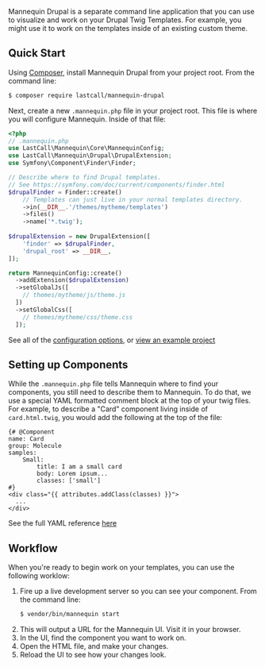 Mannequin Drupal is a separate command line application that you can use to visualize and work on your Drupal Twig Templates. For example, you might use it to work on the templates inside of an existing custom theme.

Quick Start
-----------
Using [Composer](https://getcomposer.org/doc/00-intro.md), install Mannequin Drupal from your project root.  From the command line:
```bash
$ composer require lastcall/mannequin-drupal
```
Next, create a new `.mannequin.php` file in your project root.  This file is where you will configure Mannequin.  Inside of that file:
```php
<?php
// .mannequin.php
use LastCall\Mannequin\Core\MannequinConfig;
use LastCall\Mannequin\Drupal\DrupalExtension;
use Symfony\Component\Finder\Finder;

// Describe where to find Drupal templates.
// See https://symfony.com/doc/current/components/finder.html
$drupalFinder = Finder::create()
    // Templates can just live in your normal templates directory.
    ->in(__DIR__.'/themes/mytheme/templates')
    ->files()
    ->name('*.twig');
    
$drupalExtension = new DrupalExtension([
    'finder' => $drupalFinder,
    'drupal_root' => __DIR__,
]);

return MannequinConfig::create()
  ->addExtension($drupalExtension)
  ->setGlobalJs([
    // themes/mytheme/js/theme.js  
  ])
  ->setGlobalCss([
    // themes/mytheme/css/theme.css
  ]);
```

See all of the [configuration options](docs/configuration.md), or [view an example project](https://github.com/LastCallMedia/Drupal-Scaffold/blob/master/.mannequin.php)


Setting up Components
---------------------
While the `.mannequin.php` file tells Mannequin where to find your components, you still need to describe them to Mannequin.  To do that, we use a special YAML formatted comment block at the top of your twig files. For example, to describe a "Card" component living inside of `card.html.twig`, you would add the following at the top of the file:
```twig
{# @Component
name: Card
group: Molecule
samples:
    Small:
        title: I am a small card
        body: Lorem ipsum...
        classes: ['small']
#}
<div class="{{ attributes.addClass(classes) }}">
  ... 
</div>
```
See the full YAML reference [here](docs/components.md)


Workflow
--------

When you're ready to begin work on your templates, you can use the following worklow:

1. Fire up a live development server so you can see your component.  From the command line:
    ```bash
    $ vendor/bin/mannequin start
    ```
2. This will output a URL for the Mannequin UI.  Visit it in your browser.
3. In the UI, find the component you want to work on.
4. Open the HTML file, and make your changes.
5. Reload the UI to see how your changes look.
